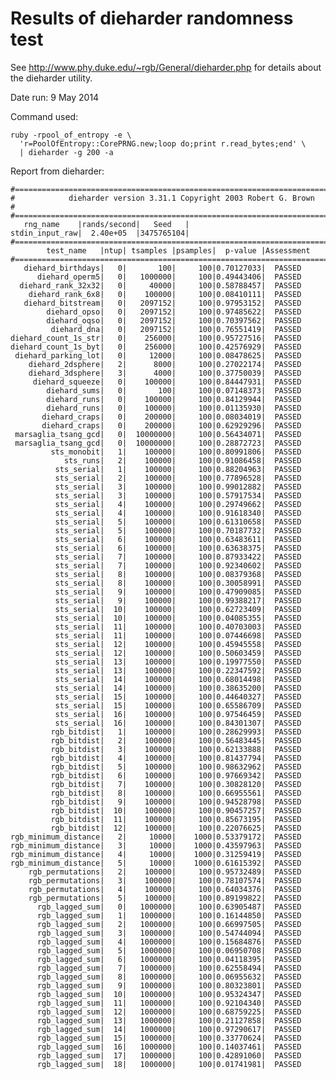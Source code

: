 # Results of dieharder randomness test

See http://www.phy.duke.edu/~rgb/General/dieharder.php for details about
the dieharder utility.

Date run: 9 May 2014

Command used:

    ruby -rpool_of_entropy -e \
      'r=PoolOfEntropy::CorePRNG.new;loop do;print r.read_bytes;end' \
      | dieharder -g 200 -a

Report from dieharder:

    #=============================================================================#
    #            dieharder version 3.31.1 Copyright 2003 Robert G. Brown          #
    #=============================================================================#
       rng_name    |rands/second|   Seed   |
    stdin_input_raw|  2.40e+05  |3475765104|
    #=============================================================================#
            test_name   |ntup| tsamples |psamples|  p-value |Assessment
    #=============================================================================#
       diehard_birthdays|   0|       100|     100|0.70127033|  PASSED
          diehard_operm5|   0|   1000000|     100|0.49443406|  PASSED
      diehard_rank_32x32|   0|     40000|     100|0.58788457|  PASSED
        diehard_rank_6x8|   0|    100000|     100|0.08410111|  PASSED
       diehard_bitstream|   0|   2097152|     100|0.97953152|  PASSED
            diehard_opso|   0|   2097152|     100|0.97485622|  PASSED
            diehard_oqso|   0|   2097152|     100|0.70397562|  PASSED
             diehard_dna|   0|   2097152|     100|0.76551419|  PASSED
    diehard_count_1s_str|   0|    256000|     100|0.95727516|  PASSED
    diehard_count_1s_byt|   0|    256000|     100|0.42576929|  PASSED
     diehard_parking_lot|   0|     12000|     100|0.08478625|  PASSED
        diehard_2dsphere|   2|      8000|     100|0.27022174|  PASSED
        diehard_3dsphere|   3|      4000|     100|0.37750039|  PASSED
         diehard_squeeze|   0|    100000|     100|0.84447931|  PASSED
            diehard_sums|   0|       100|     100|0.07148373|  PASSED
            diehard_runs|   0|    100000|     100|0.84129944|  PASSED
            diehard_runs|   0|    100000|     100|0.01135930|  PASSED
           diehard_craps|   0|    200000|     100|0.08034019|  PASSED
           diehard_craps|   0|    200000|     100|0.62929296|  PASSED
     marsaglia_tsang_gcd|   0|  10000000|     100|0.56434071|  PASSED
     marsaglia_tsang_gcd|   0|  10000000|     100|0.28872723|  PASSED
             sts_monobit|   1|    100000|     100|0.80991806|  PASSED
                sts_runs|   2|    100000|     100|0.91086458|  PASSED
              sts_serial|   1|    100000|     100|0.88204963|  PASSED
              sts_serial|   2|    100000|     100|0.77896528|  PASSED
              sts_serial|   3|    100000|     100|0.99012882|  PASSED
              sts_serial|   3|    100000|     100|0.57917534|  PASSED
              sts_serial|   4|    100000|     100|0.29749662|  PASSED
              sts_serial|   4|    100000|     100|0.91618340|  PASSED
              sts_serial|   5|    100000|     100|0.61310658|  PASSED
              sts_serial|   5|    100000|     100|0.70187732|  PASSED
              sts_serial|   6|    100000|     100|0.63483611|  PASSED
              sts_serial|   6|    100000|     100|0.63638375|  PASSED
              sts_serial|   7|    100000|     100|0.87933422|  PASSED
              sts_serial|   7|    100000|     100|0.92340602|  PASSED
              sts_serial|   8|    100000|     100|0.08379368|  PASSED
              sts_serial|   8|    100000|     100|0.30058991|  PASSED
              sts_serial|   9|    100000|     100|0.47909085|  PASSED
              sts_serial|   9|    100000|     100|0.99388217|  PASSED
              sts_serial|  10|    100000|     100|0.62723409|  PASSED
              sts_serial|  10|    100000|     100|0.04085355|  PASSED
              sts_serial|  11|    100000|     100|0.40703003|  PASSED
              sts_serial|  11|    100000|     100|0.07446698|  PASSED
              sts_serial|  12|    100000|     100|0.45945558|  PASSED
              sts_serial|  12|    100000|     100|0.50603459|  PASSED
              sts_serial|  13|    100000|     100|0.19977550|  PASSED
              sts_serial|  13|    100000|     100|0.22347592|  PASSED
              sts_serial|  14|    100000|     100|0.68014498|  PASSED
              sts_serial|  14|    100000|     100|0.38635200|  PASSED
              sts_serial|  15|    100000|     100|0.44640327|  PASSED
              sts_serial|  15|    100000|     100|0.65586709|  PASSED
              sts_serial|  16|    100000|     100|0.97546459|  PASSED
              sts_serial|  16|    100000|     100|0.84301307|  PASSED
             rgb_bitdist|   1|    100000|     100|0.28629993|  PASSED
             rgb_bitdist|   2|    100000|     100|0.56483445|  PASSED
             rgb_bitdist|   3|    100000|     100|0.62133888|  PASSED
             rgb_bitdist|   4|    100000|     100|0.81437794|  PASSED
             rgb_bitdist|   5|    100000|     100|0.98632962|  PASSED
             rgb_bitdist|   6|    100000|     100|0.97669342|  PASSED
             rgb_bitdist|   7|    100000|     100|0.30828120|  PASSED
             rgb_bitdist|   8|    100000|     100|0.66955561|  PASSED
             rgb_bitdist|   9|    100000|     100|0.94528798|  PASSED
             rgb_bitdist|  10|    100000|     100|0.90457257|  PASSED
             rgb_bitdist|  11|    100000|     100|0.85673195|  PASSED
             rgb_bitdist|  12|    100000|     100|0.22076625|  PASSED
    rgb_minimum_distance|   2|     10000|    1000|0.53379172|  PASSED
    rgb_minimum_distance|   3|     10000|    1000|0.43597963|  PASSED
    rgb_minimum_distance|   4|     10000|    1000|0.31259419|  PASSED
    rgb_minimum_distance|   5|     10000|    1000|0.61615392|  PASSED
        rgb_permutations|   2|    100000|     100|0.95732489|  PASSED
        rgb_permutations|   3|    100000|     100|0.78107574|  PASSED
        rgb_permutations|   4|    100000|     100|0.64034376|  PASSED
        rgb_permutations|   5|    100000|     100|0.89199822|  PASSED
          rgb_lagged_sum|   0|   1000000|     100|0.63905487|  PASSED
          rgb_lagged_sum|   1|   1000000|     100|0.16144850|  PASSED
          rgb_lagged_sum|   2|   1000000|     100|0.66997505|  PASSED
          rgb_lagged_sum|   3|   1000000|     100|0.54744094|  PASSED
          rgb_lagged_sum|   4|   1000000|     100|0.15684876|  PASSED
          rgb_lagged_sum|   5|   1000000|     100|0.06950708|  PASSED
          rgb_lagged_sum|   6|   1000000|     100|0.04118395|  PASSED
          rgb_lagged_sum|   7|   1000000|     100|0.62558494|  PASSED
          rgb_lagged_sum|   8|   1000000|     100|0.06955632|  PASSED
          rgb_lagged_sum|   9|   1000000|     100|0.80323801|  PASSED
          rgb_lagged_sum|  10|   1000000|     100|0.95324347|  PASSED
          rgb_lagged_sum|  11|   1000000|     100|0.92104340|  PASSED
          rgb_lagged_sum|  12|   1000000|     100|0.68759225|  PASSED
          rgb_lagged_sum|  13|   1000000|     100|0.21127858|  PASSED
          rgb_lagged_sum|  14|   1000000|     100|0.97290617|  PASSED
          rgb_lagged_sum|  15|   1000000|     100|0.33770624|  PASSED
          rgb_lagged_sum|  16|   1000000|     100|0.14037461|  PASSED
          rgb_lagged_sum|  17|   1000000|     100|0.42891060|  PASSED
          rgb_lagged_sum|  18|   1000000|     100|0.01741981|  PASSED